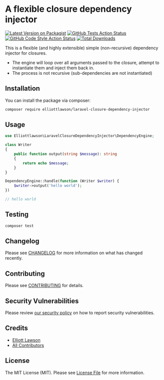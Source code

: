 # A flexible closure dependency injector

[![Latest Version on Packagist](https://img.shields.io/packagist/v/elliottlawson/laravel-closure-dependency-injector.svg?style=flat-square)](https://packagist.org/packages/elliottlawson/laravel-closure-dependency-injector)
[![GitHub Tests Action Status](https://img.shields.io/github/workflow/status/elliottlawson/laravel-closure-dependency-injector/run-tests?label=tests)](https://github.com/elliottlawson/laravel-closure-dependency-injector/actions?query=workflow%3Arun-tests+branch%3Amain)
[![GitHub Code Style Action Status](https://img.shields.io/github/workflow/status/elliottlawson/laravel-closure-dependency-injector/Check%20&%20fix%20styling?label=code%20style)](https://github.com/elliottlawson/laravel-closure-dependency-injector/actions?query=workflow%3A"Check+%26+fix+styling"+branch%3Amain)
[![Total Downloads](https://img.shields.io/packagist/dt/elliottlawson/laravel-closure-dependency-injector.svg?style=flat-square)](https://packagist.org/packages/elliottlawson/laravel-closure-dependency-injector)

This is a flexible (and highly extensible) simple (non-recursive) dependency injector for closures.

- The engine will loop over all arguments passed to the closure, attempt to instantiate them and inject them back in.
- The process is not recursive (sub-dependencies are not instantiated)

## Installation

You can install the package via composer:

```bash
composer require elliottlawson/laravel-closure-dependency-injector
```

## Usage

```php
use Elliottlawson\LaravelClosureDependencyInjector\DependencyEngine;

class Writer
{
    public function output(string $message): string
    {
        return echo $message;
    }
}

DependencyEngine::handle(function (Writer $writer) {
    $writer->output('hello world');
})

// hello world
```

## Testing

```bash
composer test
```

## Changelog

Please see [CHANGELOG](CHANGELOG.md) for more information on what has changed recently.

## Contributing

Please see [CONTRIBUTING](.github/CONTRIBUTING.md) for details.

## Security Vulnerabilities

Please review [our security policy](../../security/policy) on how to report security vulnerabilities.

## Credits

- [Elliott Lawson](https://github.com/elliottlawson)
- [All Contributors](../../contributors)

## License

The MIT License (MIT). Please see [License File](LICENSE.md) for more information.
